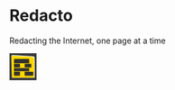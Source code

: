 # Redacto
Redacting the Internet, one page at a time

<img src="https://raw.githubusercontent.com/dhowe/Redacto/master/icon48.png"/>
